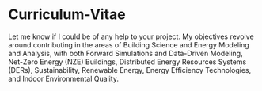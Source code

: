 # Curriculum-Vitae

Let me know if I could be of any help to your project. My objectives revolve around contributing in the areas of Building Science and Energy Modeling and Analysis, with both Forward Simulations and Data-Driven Modeling, Net-Zero Energy (NZE) Buildings, Distributed Energy Resources Systems (DERs), Sustainability, Renewable Energy, Energy Efficiency Technologies, and Indoor Environmental Quality. 
